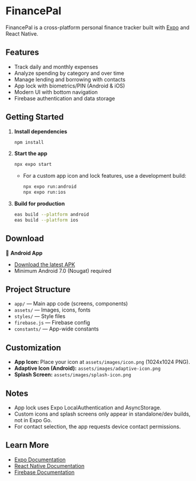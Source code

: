 # FinancePal

FinancePal is a cross-platform personal finance tracker built with [Expo](https://expo.dev) and React Native.

## Features
- Track daily and monthly expenses
- Analyze spending by category and over time
- Manage lending and borrowing with contacts
- App lock with biometrics/PIN (Android & iOS)
- Modern UI with bottom navigation
- Firebase authentication and data storage

## Getting Started

1. **Install dependencies**
   ```bash
   npm install
   ```
2. **Start the app**
   ```bash
   npx expo start
   ```
   - For a custom app icon and lock features, use a development build:
     ```bash
     npx expo run:android
     npx expo run:ios
     ```
3. **Build for production**
   ```bash
   eas build --platform android
   eas build --platform ios
   ```

## Download

📱 **Android App**
- [Download the latest APK](https://github.com/shuvrasankha/financepal/releases/tag/v1.0.0)
- Minimum Android 7.0 (Nougat) required

## Project Structure
- `app/` — Main app code (screens, components)
- `assets/` — Images, icons, fonts
- `styles/` — Style files
- `firebase.js` — Firebase config
- `constants/` — App-wide constants

## Customization
- **App Icon:** Place your icon at `assets/images/icon.png` (1024x1024 PNG).
- **Adaptive Icon (Android):** `assets/images/adaptive-icon.png`
- **Splash Screen:** `assets/images/splash-icon.png`

## Notes
- App lock uses Expo LocalAuthentication and AsyncStorage.
- Custom icons and splash screens only appear in standalone/dev builds, not in Expo Go.
- For contact selection, the app requests device contact permissions.

## Learn More
- [Expo Documentation](https://docs.expo.dev/)
- [React Native Documentation](https://reactnative.dev/)
- [Firebase Documentation](https://firebase.google.com/docs)

